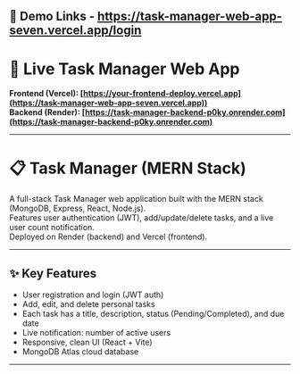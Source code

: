 ## 🔗 Demo Links - https://task-manager-web-app-seven.vercel.app/login
# 🚀 Live Task Manager Web App

**Frontend (Vercel): [https://your-frontend-deploy.vercel.app](https://task-manager-web-app-seven.vercel.app))  
Backend (Render): [https://task-manager-backend-p0ky.onrender.com](https://task-manager-backend-p0ky.onrender.com)**

---

# 📋 Task Manager (MERN Stack)

A full-stack Task Manager web application built with the MERN stack (MongoDB, Express, React, Node.js).  
Features user authentication (JWT), add/update/delete tasks, and a live user count notification.  
Deployed on Render (backend) and Vercel (frontend).

---

## ✨ Key Features

- User registration and login (JWT auth)
- Add, edit, and delete personal tasks
- Each task has a title, description, status (Pending/Completed), and due date
- Live notification: number of active users
- Responsive, clean UI (React + Vite)
- MongoDB Atlas cloud database

---

